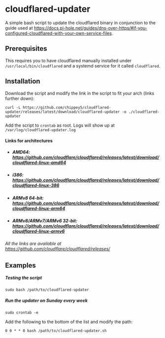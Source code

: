 # cloudflared-updater

A simple bash script to update the cloudflared binary in conjunction to the guide used at https://docs.pi-hole.net/guides/dns-over-https/#if-you-configured-cloudflared-with-your-own-service-files. 

## Prerequisites
This requires you to have cloudflared manually installed under `/usr/local/bin/cloudflared` and a systemd service for it called `cloudflared`.
<br>

## Installation

Download the script and modify the link in the script to fit your arch (links further down):

```
curl -L https://github.com/chippey5/cloudflared-updater/releases/latest/download/cloudflared-updater -o ./cloudflared-updater
```

Add the script to `crontab` as root. Logs will show up at `/var/log/cloudflared-updater.log`


#### Links for architectures

* ##### AMD64: https://github.com/cloudflare/cloudflared/releases/latest/download/cloudflared-linux-amd64

* ##### i386: https://github.com/cloudflare/cloudflared/releases/latest/download/cloudflared-linux-386

* ##### ARMv8 64-bit: https://github.com/cloudflare/cloudflared/releases/latest/download/cloudflared-linux-arm64

* ##### ARMv8/ARMv7/ARMv6 32-bit: https://github.com/cloudflare/cloudflared/releases/latest/download/cloudflared-linux-armv6


###### All the links are available at https://github.com/cloudflare/cloudflared/releases/

## Examples 

##### Testing the script

`sudo bash /path/to/cloudflared-updater`

##### Run the updater on Sunday every week

`sudo crontab -e`

Add the following to the bottom of the list and modify the path:
```
0 0 * * 0 bash /path/to/cloudflared-updater.sh
```
